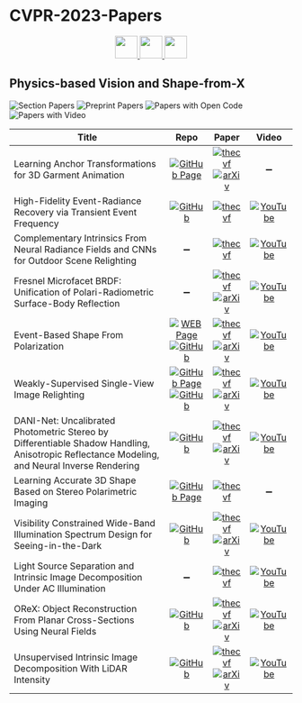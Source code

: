 # CVPR-2023-Papers

<div align="center">
  <a href="https://github.com/DmitryRyumin/CVPR-2023-Papers/blob/main/sections/machine-learning-other-than-deep-learning.md">
    <img src="https://cdn.jsdelivr.net/gh/DmitryRyumin/NewEraAI-Papers@main/images/left.svg" width="40" />
  </a>
  <a href="https://github.com/DmitryRyumin/CVPR-2023-Papers/">
    <img src="https://cdn.jsdelivr.net/gh/DmitryRyumin/NewEraAI-Papers@main/images/home.svg" width="40" />
  </a>
  <a href="https://github.com/DmitryRyumin/CVPR-2023-Papers/blob/main/sections/biometrics.md">
    <img src="https://cdn.jsdelivr.net/gh/DmitryRyumin/NewEraAI-Papers@main/images/right.svg" width="40" />
  </a>
</div>

## Physics-based Vision and Shape-from-X

![Section Papers](https://img.shields.io/badge/Section%20Papers-12-42BA16) ![Preprint Papers](https://img.shields.io/badge/Preprint%20Papers-8-b31b1b) ![Papers with Open Code](https://img.shields.io/badge/Papers%20with%20Open%20Code-7-1D7FBF) ![Papers with Video](https://img.shields.io/badge/Papers%20with%20Video-10-FF0000)

| **Title** | **Repo** | **Paper** | **Video** |
|-----------|:--------:|:---------:|:---------:|
| Learning Anchor Transformations for 3D Garment Animation | [![GitHub Page](https://img.shields.io/badge/GitHub-Page-159957.svg)](https://semanticdh.github.io/AnchorDEF/)|[![thecvf](https://img.shields.io/badge/pdf-thecvf-7395C5.svg)](https://openaccess.thecvf.com//content/CVPR2023/papers/Zhao_Learning_Anchor_Transformations_for_3D_Garment_Animation_CVPR_2023_paper.pdf) <br /> [![arXiv](https://img.shields.io/badge/arXiv-2304.00761-b31b1b.svg)](http://arxiv.org/abs/2304.00761) | :heavy_minus_sign: |
| High-Fidelity Event-Radiance Recovery via Transient Event Frequency | [![GitHub](https://img.shields.io/github/stars/hjynwa/TEF)](https://github.com/hjynwa/TEF) | [![thecvf](https://img.shields.io/badge/pdf-thecvf-7395C5.svg)](https://openaccess.thecvf.com//content/CVPR2023/papers/Han_High-Fidelity_Event-Radiance_Recovery_via_Transient_Event_Frequency_CVPR_2023_paper.pdf)  | [![YouTube](https://img.shields.io/badge/YouTube-%23FF0000.svg?style=for-the-badge&logo=YouTube&logoColor=white)](https://www.youtube.com/watch?v=wf138eAoazE) |
| Complementary Intrinsics From Neural Radiance Fields and CNNs for Outdoor Scene Relighting |  :heavy_minus_sign: |[![thecvf](https://img.shields.io/badge/pdf-thecvf-7395C5.svg)](https://openaccess.thecvf.com//content/CVPR2023/papers/Yang_Complementary_Intrinsics_From_Neural_Radiance_Fields_and_CNNs_for_Outdoor_CVPR_2023_paper.pdf)  | [![YouTube](https://img.shields.io/badge/YouTube-%23FF0000.svg?style=for-the-badge&logo=YouTube&logoColor=white)](https://www.youtube.com/watch?v=88DIFRZlPDE) |
| Fresnel Microfacet BRDF: Unification of Polari-Radiometric Surface-Body Reflection | :heavy_minus_sign: | [![thecvf](https://img.shields.io/badge/pdf-thecvf-7395C5.svg)](https://openaccess.thecvf.com//content/CVPR2023/papers/Ichikawa_Fresnel_Microfacet_BRDF_Unification_of_Polari-Radiometric_Surface-Body_Reflection_CVPR_2023_paper.pdf) <br /> [![arXiv](https://img.shields.io/badge/arXiv-2212.04483-b31b1b.svg)](http://arxiv.org/abs/2212.04483)|[![YouTube](https://img.shields.io/badge/YouTube-%23FF0000.svg?style=for-the-badge&logo=YouTube&logoColor=white)](https://www.youtube.com/watch?v=BYyDM-6s3Jc) |
| Event-Based Shape From Polarization | [![WEB Page](https://img.shields.io/badge/WEB-Page-159957.svg)](https://rpg.ifi.uzh.ch/esfp.html) <br /> [![GitHub](https://img.shields.io/github/stars/uzh-rpg/esfp)](https://github.com/uzh-rpg/esfp)|[![thecvf](https://img.shields.io/badge/pdf-thecvf-7395C5.svg)](https://openaccess.thecvf.com//content/CVPR2023/papers/Muglikar_Event-Based_Shape_From_Polarization_CVPR_2023_paper.pdf) <br /> [![arXiv](https://img.shields.io/badge/arXiv-2301.06855-b31b1b.svg)](http://arxiv.org/abs/2301.06855) | [![YouTube](https://img.shields.io/badge/YouTube-%23FF0000.svg?style=for-the-badge&logo=YouTube&logoColor=white)](https://m.youtube.com/watch?v=sF3Ue2Zkpec&pp=ygUJI2N2cHIyMDI0) |
| Weakly-Supervised Single-View Image Relighting | [![GitHub Page](https://img.shields.io/badge/GitHub-Page-159957.svg)](https://renjiaoyi.github.io/relighting/) <br /> [![GitHub](https://img.shields.io/github/stars/renjiaoyi/imagerelighting)](https://github.com/renjiaoyi/imagerelighting) | [![thecvf](https://img.shields.io/badge/pdf-thecvf-7395C5.svg)](https://openaccess.thecvf.com//content/CVPR2023/papers/Yi_Weakly-Supervised_Single-View_Image_Relighting_CVPR_2023_paper.pdf) <br /> [![arXiv](https://img.shields.io/badge/arXiv-2303.13852-b31b1b.svg)](http://arxiv.org/abs/2303.13852) | [![YouTube](https://img.shields.io/badge/YouTube-%23FF0000.svg?style=for-the-badge&logo=YouTube&logoColor=white)](https://www.youtube.com/watch?v=LetskpBfOjM) |
| DANI-Net: Uncalibrated Photometric Stereo by Differentiable Shadow Handling, Anisotropic Reflectance Modeling, and Neural Inverse Rendering | [![GitHub](https://img.shields.io/github/stars/LMozart/CVPR2023-DANI-Net)](https://github.com/LMozart/CVPR2023-DANI-Net)|[![thecvf](https://img.shields.io/badge/pdf-thecvf-7395C5.svg)](https://openaccess.thecvf.com//content/CVPR2023/papers/Li_DANI-Net_Uncalibrated_Photometric_Stereo_by_Differentiable_Shadow_Handling_Anisotropic_Reflectance_CVPR_2023_paper.pdf) <br /> [![arXiv](https://img.shields.io/badge/arXiv-2303.15101-b31b1b.svg)](https://arxiv.org/abs/2303.15101) | [![YouTube](https://img.shields.io/badge/YouTube-%23FF0000.svg?style=for-the-badge&logo=YouTube&logoColor=white)](https://www.youtube.com/watch?v=4HSLZi7bfPA) |
| Learning Accurate 3D Shape Based on Stereo Polarimetric Imaging | [![GitHub Page](https://img.shields.io/badge/GitHub-Page-159957.svg)](https://tyhuang98.github.io/learn_stereo_sfp/) | [![thecvf](https://img.shields.io/badge/pdf-thecvf-7395C5.svg)](https://openaccess.thecvf.com//content/CVPR2023/papers/Huang_Learning_Accurate_3D_Shape_Based_on_Stereo_Polarimetric_Imaging_CVPR_2023_paper.pdf) | :heavy_minus_sign: |
| Visibility Constrained Wide-Band Illumination Spectrum Design for Seeing-in-the-Dark | [![GitHub](https://img.shields.io/github/stars/MyNiuuu/VCSD)](https://github.com/MyNiuuu/VCSD) | [![thecvf](https://img.shields.io/badge/pdf-thecvf-7395C5.svg)](https://openaccess.thecvf.com//content/CVPR2023/papers/Niu_Visibility_Constrained_Wide-Band_Illumination_Spectrum_Design_for_Seeing-in-the-Dark_CVPR_2023_paper.pdf) <br /> [![arXiv](https://img.shields.io/badge/arXiv-2303.11642-b31b1b.svg)](http://arxiv.org/abs/2303.11642) | [![YouTube](https://img.shields.io/badge/YouTube-%23FF0000.svg?style=for-the-badge&logo=YouTube&logoColor=white)](https://www.youtube.com/watch?v=M91Ag6vW9nw) |
| Light Source Separation and Intrinsic Image Decomposition Under AC Illumination |  :heavy_minus_sign:  | [![thecvf](https://img.shields.io/badge/pdf-thecvf-7395C5.svg)](https://openaccess.thecvf.com//content/CVPR2023/papers/Yoshida_Light_Source_Separation_and_Intrinsic_Image_Decomposition_Under_AC_Illumination_CVPR_2023_paper.pdf)  | [![YouTube](https://img.shields.io/badge/YouTube-%23FF0000.svg?style=for-the-badge&logo=YouTube&logoColor=white)](https://www.youtube.com/watch?v=v8TjCzoI97s) |
| OReX: Object Reconstruction From Planar Cross-Sections Using Neural Fields | [![GitHub](https://img.shields.io/github/stars/haimsaw/OReX)](https://github.com/haimsaw/OReX) | [![thecvf](https://img.shields.io/badge/pdf-thecvf-7395C5.svg)](https://openaccess.thecvf.com//content/CVPR2023/papers/Sawdayee_OReX_Object_Reconstruction_From_Planar_Cross-Sections_Using_Neural_Fields_CVPR_2023_paper.pdf) <br /> [![arXiv](https://img.shields.io/badge/arXiv-2211.12886-b31b1b.svg)](http://arxiv.org/abs/2211.12886) | [![YouTube](https://img.shields.io/badge/YouTube-%23FF0000.svg?style=for-the-badge&logo=YouTube&logoColor=white)](https://www.youtube.com/watch?v=2IZKlqUZK4Q) |
| Unsupervised Intrinsic Image Decomposition With LiDAR Intensity | [![GitHub](https://img.shields.io/github/stars/ntthilab-cv/NTT-intrinsic-dataset)](https://github.com/ntthilab-cv/NTT-intrinsic-dataset) | [![thecvf](https://img.shields.io/badge/pdf-thecvf-7395C5.svg)](https://openaccess.thecvf.com//content/CVPR2023/papers/Sato_Unsupervised_Intrinsic_Image_Decomposition_With_LiDAR_Intensity_CVPR_2023_paper.pdf) <br /> [![arXiv](https://img.shields.io/badge/arXiv-2303.10820-b31b1b.svg)](http://arxiv.org/abs/2303.10820) | [![YouTube](https://img.shields.io/badge/YouTube-%23FF0000.svg?style=for-the-badge&logo=YouTube&logoColor=white)](https://www.youtube.com/watch?v=AoNh79glieU) |
